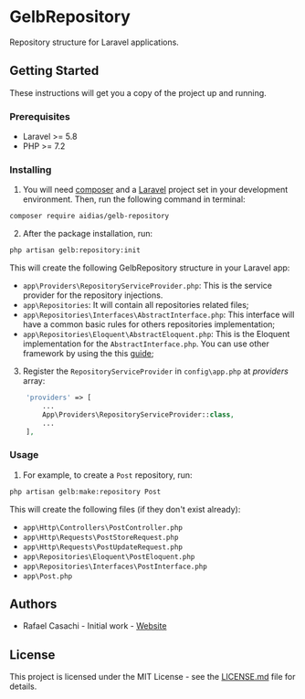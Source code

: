 # GelbRepository
Repository structure for Laravel applications.

## Getting Started
These instructions will get you a copy of the project up and running.

### Prerequisites
- Laravel >= 5.8
- PHP >= 7.2

### Installing

1. You will need [composer](https://getcomposer.org/) and a [Laravel](https://laravel.com/) project set in your development environment. Then, run the following command in terminal:

```bash
composer require aidias/gelb-repository
```

2. After the package installation, run:

```bash
php artisan gelb:repository:init
```

This will create the following GelbRepository structure in your Laravel app:
- `app\Providers\RepositoryServiceProvider.php`: This is the service provider for the repository injections.
- `app\Repositories`: It will contain all repositories related files;
- `app\Repositories\Interfaces\AbstractInterface.php`: This interface will have a common basic rules for others repositories implementation;
- `app\Repositories\Eloquent\AbstractEloquent.php`: This is the Eloquent implementation for the `AbstractInterface.php`. You can use other framework by using the this [guide](https://github.com/aidias/gelb-repository);
	

3. Register the `RepositoryServiceProvider` in `config\app.php` at *providers* array:

```php
	'providers' => [
		...
		App\Providers\RepositoryServiceProvider::class,
		...
	],
```

### Usage

1. For example, to create a `Post` repository, run:

```bash
php artisan gelb:make:repository Post
```

This will create the following files (if they don't exist already):
- `app\Http\Controllers\PostController.php`
- `app\Http\Requests\PostStoreRequest.php`
- `app\Http\Requests\PostUpdateRequest.php`
- `app\Repositories\Eloquent\PostEloquent.php`
- `app\Repositories\Interfaces\PostInterface.php`
- `app\Post.php`

## Authors
- Rafael Casachi - Initial work - [Website](http://www.rafaelcasachi.eti.br)

## License
This project is licensed under the MIT License - see the [LICENSE.md](https://github.com/aidias/gelb-repository) file for details.
